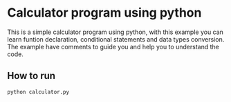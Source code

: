 # Calculator program using python

This is a simple calculator program using python, with this example you can learn funtion declaration, conditional statements and data types conversion. The example have comments to guide you and help you to understand the code.

## How to run

`python calculator.py`
